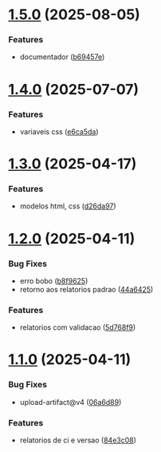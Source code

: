 # [1.5.0](https://github.com/Dotter-Brasil/modelo-ci-cd-versionamento/compare/v1.4.0...v1.5.0) (2025-08-05)


### Features

* documentador ([b69457e](https://github.com/Dotter-Brasil/modelo-ci-cd-versionamento/commit/b69457e4e020a1279527948759113e421676086a))

# [1.4.0](https://github.com/Dotter-Brasil/modelo-ci-cd-versionamento/compare/v1.3.0...v1.4.0) (2025-07-07)


### Features

* variaveis css ([e6ca5da](https://github.com/Dotter-Brasil/modelo-ci-cd-versionamento/commit/e6ca5da0c8e980554507999c3d3efd4c436635c9))

# [1.3.0](https://github.com/Dotter-Brasil/modelo-ci-cd-versionamento/compare/v1.2.0...v1.3.0) (2025-04-17)


### Features

* modelos html, css ([d26da97](https://github.com/Dotter-Brasil/modelo-ci-cd-versionamento/commit/d26da976277be4283b010c9b9cffc7626f558adb))

# [1.2.0](https://github.com/Dotter-Brasil/demo-repository/compare/v1.1.0...v1.2.0) (2025-04-11)


### Bug Fixes

* erro bobo ([b8f9625](https://github.com/Dotter-Brasil/demo-repository/commit/b8f9625a1d3e13749016c3aca05662e108bfa413))
* retorno  aos relatorios padrao ([44a6425](https://github.com/Dotter-Brasil/demo-repository/commit/44a6425446a20d1e1cb8a02553d089d34da52482))


### Features

* relatorios com validacao ([5d768f9](https://github.com/Dotter-Brasil/demo-repository/commit/5d768f91a5afc30f316a49e802ae4248b7bc0228))

# [1.1.0](https://github.com/Dotter-Brasil/demo-repository/compare/v1.0.0...v1.1.0) (2025-04-11)


### Bug Fixes

* upload-artifact@v4 ([06a6d89](https://github.com/Dotter-Brasil/demo-repository/commit/06a6d895f06e0c3288008b56bbe6e65635fdfad4))


### Features

* relatorios de ci e versao ([84e3c08](https://github.com/Dotter-Brasil/demo-repository/commit/84e3c08cda080e90af99ac6ac9bcd993b5604711))
